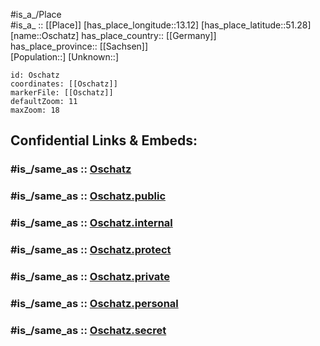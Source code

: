 ﻿---
confidential: public
isDeleted: false
location:
- 51.28
- 13.12
mapmarker: city
mapzoom:
- 7
- 12
SpocWebEntityId: 33153
tags:
- geo/City
type: City
---

#is_a_/Place  
#is_a_ :: [[Place]] 
[has_place_longitude::13.12] 
[has_place_latitude::51.28] 
[name::Oschatz] 
has_place_country:: [[Germany]]  
has_place_province:: [[Sachsen]]  
[Population::] 
[Unknown::] 


```leaflet
id: Oschatz
coordinates: [[Oschatz]] 
markerFile: [[Oschatz]] 
defaultZoom: 11 
maxZoom: 18
```


## Confidential Links & Embeds: 

### #is_/same_as :: [Oschatz](/_Standards/Earth/Continent/Europe/Europe~Central/Germany/Germany~East/Sachsen/counties~Sachsen/Nordsachsen/cities~Nordsachsen/Oschatz.md) 

### #is_/same_as :: [Oschatz.public](/_public/Earth/Continent/Europe/Europe~Central/Germany/Germany~East/Sachsen/counties~Sachsen/Nordsachsen/cities~Nordsachsen/Oschatz.public.md) 

### #is_/same_as :: [Oschatz.internal](/_internal/Earth/Continent/Europe/Europe~Central/Germany/Germany~East/Sachsen/counties~Sachsen/Nordsachsen/cities~Nordsachsen/Oschatz.internal.md) 

### #is_/same_as :: [Oschatz.protect](/_protect/Earth/Continent/Europe/Europe~Central/Germany/Germany~East/Sachsen/counties~Sachsen/Nordsachsen/cities~Nordsachsen/Oschatz.protect.md) 

### #is_/same_as :: [Oschatz.private](/_private/Earth/Continent/Europe/Europe~Central/Germany/Germany~East/Sachsen/counties~Sachsen/Nordsachsen/cities~Nordsachsen/Oschatz.private.md) 

### #is_/same_as :: [Oschatz.personal](/_personal/Earth/Continent/Europe/Europe~Central/Germany/Germany~East/Sachsen/counties~Sachsen/Nordsachsen/cities~Nordsachsen/Oschatz.personal.md) 

### #is_/same_as :: [Oschatz.secret](/_secret/Earth/Continent/Europe/Europe~Central/Germany/Germany~East/Sachsen/counties~Sachsen/Nordsachsen/cities~Nordsachsen/Oschatz.secret.md)

